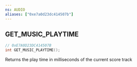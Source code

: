 ```yaml
---
ns: AUDIO
aliases: ["0xe7a0d23dc414507b"]
---
```

## GET_MUSIC_PLAYTIME

```c
// 0xE7A0D23DC414507B
int GET_MUSIC_PLAYTIME();
```

Returns the play time in milliseconds of the current score track

